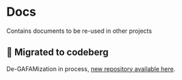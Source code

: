 # Docs

Contains documents to be re-used in other projects

## 🚨 Migrated to codeberg

De-GAFAMization in process, [new repository available here](https://codeberg.org/quilicicf/docs).
